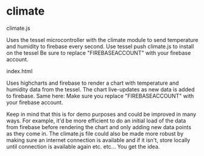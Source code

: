 # climate


climate.js

Uses the tessel microcontroller with the climate module to send temperature and humidity to firebase every second. 
Use tessel push climate.js to install on the tessel
Be sure to replace "FIREBASEACCOUNT" with your firebase account.


index.html

Uses highcharts and firebase to render a chart with temperature and humidity data from the tessel. The chart live-updates as new data is added to firebase.
Same here: Make sure you replace "FIREBASEACCOUNT" with your firebase account.



Keep in mind that this is for demo purposes and could be improved in many ways. For example, it'd be more efficient to do an initial load of the data from firebase before rendering the chart and only adding new data points as they come in. The climate.js file could also be made more robust by making sure an internet connection is available and if it isn't, store locally until connection is available again etc. etc... You get the idea.
